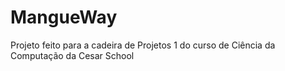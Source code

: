 # MangueWay
Projeto feito para a cadeira de Projetos 1 do curso de Ciência da Computação da Cesar School
